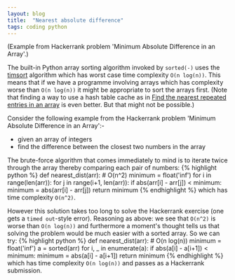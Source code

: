 ```yaml
---
layout: blog
title:  "Nearest absolute difference"
tags: coding python
---
```


(Example from Hackerrank problem 'Minimum Absolute Difference in an Array'.)

The built-in Python array sorting algorithm invoked by `sorted(-)` uses the [timsort](https://en.wikipedia.org/wiki/Timsort) algorithm which has worst case time complexity `O(n log(n))`. 
This means that if we have a programme involving arrays which has complexity worse than `O(n log(n))` it might be appropriate to sort the arrays first.
(Note that finding a way to use a hash table cache as in [Find the nearest repeated entries in an array](nearest_repeated_entries.md) is even better. But that might not be possible.)

Consider the following example from the Hackerrank problem 'Minimum Absolute Difference in an Array':-

* given an array of integers
* find the difference between the closest two numbers in the array

The brute-force algorithm that comes immediately to mind is to iterate twice through the array thereby comparing each pair of numbers:
{% highlight python %}
def nearest_dist(arr): # O(n^2)
    minimum = float('inf')
    for i in range(len(arr)):
        for j in range(i+1, len(arr)):
            if abs(arr[i] - arr[j]) < minimum:
                minimum = abs(arr[i] - arr[j])
    return minimum
{% endhighlight %}
which has time complexity `O(n^2)`.

However this solution takes too long to solve the Hackerrank exercise (one gets a `timed out`-style error).
Reasoning as above: we see that `O(n^2)` is worse than `O(n log(n))` and furthermore a moment's thought tells us that solving the problem would be much easier with a sorted array.
So we can try:
{% highlight python %}
def nearest_dist(arr): # O(n log(n))
    minimum = float('inf')
    a = sorted(arr)
    for i, _ in enumerate(a):
        if abs(a[i] - a[i+1]) < minimum:
            minimum = abs(a[i] - a[i+1])
    return minimum
{% endhighlight %}
which has time complexity `O(n log(n))` and passes as a Hackerrank submission.
